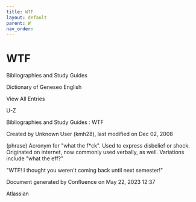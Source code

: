 ```yaml
---
title: WTF
layout: default
parent: W
nav_order:
---
```


# WTF

Bibliographies and Study Guides

Dictionary of Geneseo English

View All Entries

U-Z

Bibliographies and Study Guides : WTF

Created by  Unknown User (kmh28), last modified on Dec 02, 2008

(phrase) Acronym for &quot;what the f*ck&quot;. Used to express disbelief or shock. Originated on internet, now commonly used verbally, as well. Variations include &quot;what the eff?&quot;

&quot;WTF! I thought you weren't coming back until next semester!&quot; 

Document generated by Confluence on May 22, 2023 12:37

Atlassian
